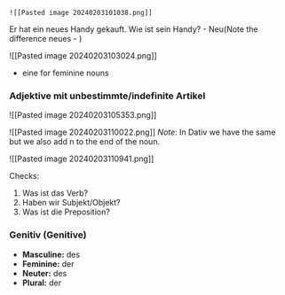 	![[Pasted image 20240203101038.png]]
 Er hat ein neues Handy gekauft. Wie ist sein Handy? - Neu(Note the difference neues - )

![[Pasted image 20240203103024.png]]

- eine for feminine nouns

### Adjektive mit unbestimmte/indefinite Artikel

![[Pasted image 20240203105353.png]]

![[Pasted image 20240203110022.png]]
*Note*: In Dativ we have the same but we also add n to the end of the noun.

![[Pasted image 20240203110941.png]]

Checks:
1. Was ist das Verb?
2. Haben wir Subjekt/Objekt?
3. Was ist die Preposition?


### Genitiv (Genitive)

- **Masculine:** des
- **Feminine:** der
- **Neuter:** des
- **Plural:** der
